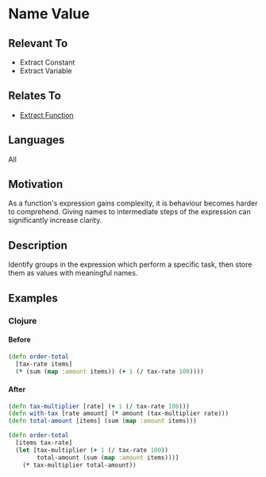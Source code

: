 # Name Value

## Relevant To

* Extract Constant
* Extract Variable

## Relates To

* [Extract Function](extract-function.md)

## Languages

All

## Motivation

As a function's expression gains complexity, it is behaviour becomes harder to
comprehend. Giving names to intermediate steps of the expression can
significantly increase clarity.

## Description

Identify groups in the expression which perform a specific task, then store
them as values with meaningful names.

## Examples

### Clojure

#### Before

```clojure
(defn order-total
  [tax-rate items]
  (* (sum (map :amount items)) (+ 1 (/ tax-rate 100))))
```

#### After

```clojure
(defn tax-multiplier [rate] (+ 1 (/ tax-rate 100)))
(defn with-tax [rate amount] (* amount (tax-multiplier rate)))
(defn total-amount [items] (sum (map :amount items)))

(defn order-total
  [items tax-rate]
  (let [tax-multiplier (+ 1 (/ tax-rate 100))
        total-amount (sum (map :amount items)))]
    (* tax-multiplier total-amount))
```
